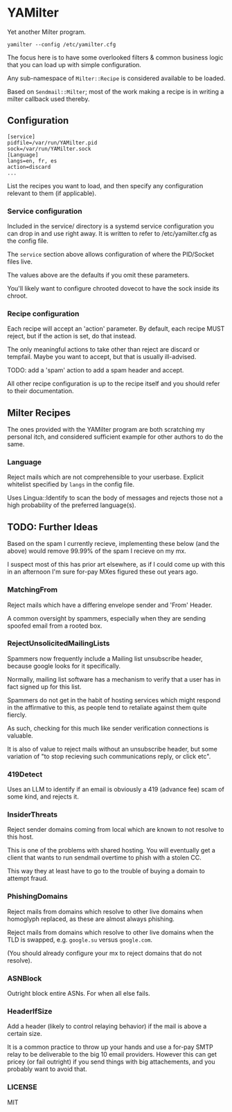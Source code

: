 # YAMilter

Yet another Milter program.

`yamilter --config /etc/yamilter.cfg`

The focus here is to have some overlooked filters & common business logic that you can load up with simple configuration.

Any sub-namespace of `Milter::Recipe` is considered available to be loaded.

Based on `Sendmail::Milter`; most of the work making a recipe is in writing a milter callback used thereby.

## Configuration

```
[service]
pidfile=/var/run/YAMilter.pid
sock=/var/run/YAMilter.sock
[Language]
langs=en, fr, es
action=discard
...
```

List the recipes you want to load, and then specify any configuration relevant to them (if applicable).

### Service configuration

Included in the service/ directory is a systemd service configuration you can drop in and use right away.
It is written to refer to /etc/yamilter.cfg as the config file.

The `service` section above allows configuration of where the PID/Socket files live.

The values above are the defaults if you omit these parameters.

You'll likely want to configure chrooted dovecot to have the sock inside its chroot.

### Recipe configuration

Each recipe will accept an 'action' parameter.
By default, each recipe MUST reject, but if the action is set, do that instead.

The only meaningful actions to take other than reject are discard or tempfail.
Maybe you want to accept, but that is usually ill-advised.

TODO: add a 'spam' action to add a spam header and accept.

All other recipe configuration is up to the recipe itself and you should refer to their documentation.

## Milter Recipes

The ones provided with the YAMilter program are both scratching my personal itch,
and considered sufficient example for other authors to do the same.

### Language

Reject mails which are not comprehensible to your userbase.
Explicit whitelist specified by `langs` in the config file.

Uses Lingua::Identify to scan the body of messages and rejects those not a high probability of the preferred language(s).

## TODO: Further Ideas

Based on the spam I currently recieve, implementing these below (and the above) would remove 99.99% of the spam I recieve on my mx.

I suspect most of this has prior art elsewhere, as if I could come up with this in an afternoon I'm sure for-pay MXes figured these out years ago.

### MatchingFrom

Reject mails which have a differing envelope sender and 'From' Header.

A common oversight by spammers, especially when they are sending spoofed email from a rooted box.

### RejectUnsolicitedMailingLists

Spammers now frequently include a Mailing list unsubscribe header, because google looks for it specifically.

Normally, mailing list software has a mechanism to verify that a user has in fact signed up for this list.

Spammers do not get in the habit of hosting services which might respond in the affirmative to this, as people tend to retaliate against them quite fiercly.

As such, checking for this much like sender verification connections is valuable.

It is also of value to reject mails without an unsubscribe header, but some variation of "to stop recieving such communications reply, or click etc".

### 419Detect

Uses an LLM to identify if an email is obviously a 419 (advance fee) scam of some kind, and rejects it.

### InsiderThreats

Reject sender domains coming from local which are known to not resolve to this host.

This is one of the problems with shared hosting.
You will eventually get a client that wants to run sendmail overtime to phish with a stolen CC.

This way they at least have to go to the trouble of buying a domain to attempt fraud.

### PhishingDomains

Reject mails from domains which resolve to other live domains when homoglyph replaced, as these are almost always phishing.

Reject mails from domains which resolve to other live domains when the TLD is swapped, e.g. `google.su` versus `google.com`.

(You should already configure your mx to reject domains that do not resolve).

### ASNBlock

Outright block entire ASNs.  For when all else fails.

### HeaderIfSize

Add a header (likely to control relaying behavior) if the mail is above a certain size.

It is a common practice to throw up your hands and use a for-pay SMTP relay to be deliverable to the big 10 email providers.
However this can get pricey (or fail outright) if you send things with big attachements, and you probably want to avoid that.

### LICENSE

MIT
